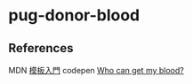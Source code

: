 # pug-donor-blood

## References

MDN [模板入門](https://developer.mozilla.org/zh-TW/docs/Learn/Server-side/Express_Nodejs/Displaying_data/Template_primer)
codepen [Who can get my blood?](https://codepen.io/RominaMartin/pen/OJVdvRm)